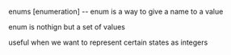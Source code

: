 enums [enumeration] -- enum is a way to give a name to a value

enum is nothign but a set of values

useful when we want to represent certain states as integers
